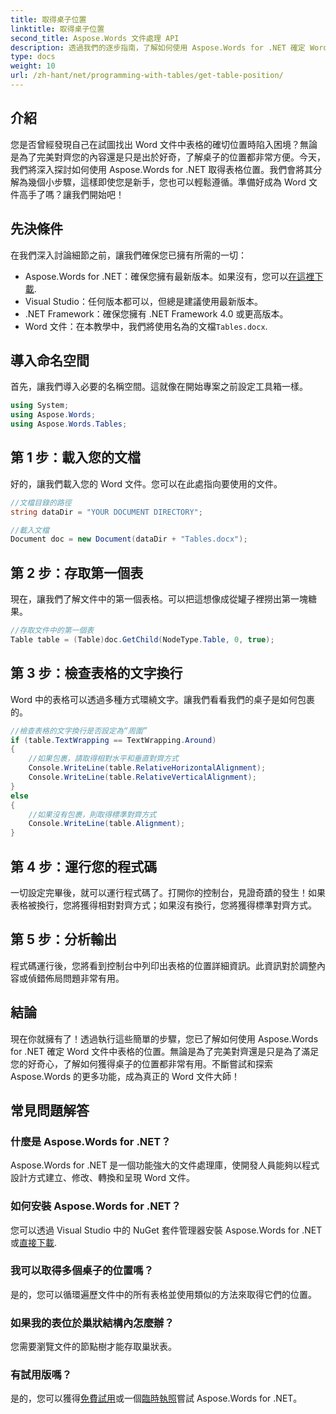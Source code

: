 ```yaml
---
title: 取得桌子位置
linktitle: 取得桌子位置
second_title: Aspose.Words 文件處理 API
description: 透過我們的逐步指南，了解如何使用 Aspose.Words for .NET 確定 Word 文件中表格的位置。
type: docs
weight: 10
url: /zh-hant/net/programming-with-tables/get-table-position/
---
```

## 介紹

您是否曾經發現自己在試圖找出 Word 文件中表格的確切位置時陷入困境？無論是為了完美對齊您的內容還是只是出於好奇，了解桌子的位置都非常方便。今天，我們將深入探討如何使用 Aspose.Words for .NET 取得表格位置。我們會將其分解為幾個小步驟，這樣即使您是新手，您也可以輕鬆遵循。準備好成為 Word 文件高手了嗎？讓我們開始吧！

## 先決條件

在我們深入討論細節之前，讓我們確保您已擁有所需的一切：
-  Aspose.Words for .NET：確保您擁有最新版本。如果沒有，您可以[在這裡下載](https://releases.aspose.com/words/net/).
- Visual Studio：任何版本都可以，但總是建議使用最新版本。
- .NET Framework：確保您擁有 .NET Framework 4.0 或更高版本。
- Word 文件：在本教學中，我們將使用名為的文檔`Tables.docx`.

## 導入命名空間

首先，讓我們導入必要的名稱空間。這就像在開始專案之前設定工具箱一樣。

```csharp
using System;
using Aspose.Words;
using Aspose.Words.Tables;
```

## 第 1 步：載入您的文檔

好的，讓我們載入您的 Word 文件。您可以在此處指向要使用的文件。

```csharp
//文檔目錄的路徑
string dataDir = "YOUR DOCUMENT DIRECTORY";

//載入文檔
Document doc = new Document(dataDir + "Tables.docx");
```

## 第 2 步：存取第一個表

現在，讓我們了解文件中的第一個表格。可以把這想像成從罐子裡撈出第一塊糖果。

```csharp
//存取文件中的第一個表
Table table = (Table)doc.GetChild(NodeType.Table, 0, true);
```

## 第 3 步：檢查表格的文字換行

Word 中的表格可以透過多種方式環繞文字。讓我們看看我們的桌子是如何包裹的。

```csharp
//檢查表格的文字換行是否設定為“周圍”
if (table.TextWrapping == TextWrapping.Around)
{
    //如果包裹，請取得相對水平和垂直對齊方式
    Console.WriteLine(table.RelativeHorizontalAlignment);
    Console.WriteLine(table.RelativeVerticalAlignment);
}
else
{
    //如果沒有包裹，則取得標準對齊方式
    Console.WriteLine(table.Alignment);
}
```

## 第 4 步：運行您的程式碼

一切設定完畢後，就可以運行程式碼了。打開你的控制台，見證奇蹟的發生！如果表格被換行，您將獲得相對對齊方式；如果沒有換行，您將獲得標準對齊方式。

## 第 5 步：分析輸出

程式碼運行後，您將看到控制台中列印出表格的位置詳細資訊。此資訊對於調整內容或偵錯佈局問題非常有用。

## 結論

現在你就擁有了！透過執行這些簡單的步驟，您已了解如何使用 Aspose.Words for .NET 確定 Word 文件中表格的位置。無論是為了完美對齊還是只是為了滿足您的好奇心，了解如何獲得桌子的位置都非常有用。不斷嘗試和探索 Aspose.Words 的更多功能，成為真正的 Word 文件大師！

## 常見問題解答

### 什麼是 Aspose.Words for .NET？

Aspose.Words for .NET 是一個功能強大的文件處理庫，使開發人員能夠以程式設計方式建立、修改、轉換和呈現 Word 文件。

### 如何安裝 Aspose.Words for .NET？

您可以透過 Visual Studio 中的 NuGet 套件管理器安裝 Aspose.Words for .NET 或[直接下載](https://releases.aspose.com/words/net/).

### 我可以取得多個桌子的位置嗎？

是的，您可以循環遍歷文件中的所有表格並使用類似的方法來取得它們的位置。

### 如果我的表位於巢狀結構內怎麼辦？

您需要瀏覽文件的節點樹才能存取巢狀表。

### 有試用版嗎？

是的，您可以獲得[免費試用](https://releases.aspose.com/)或一個[臨時執照](https://purchase.aspose.com/temporary-license/)嘗試 Aspose.Words for .NET。